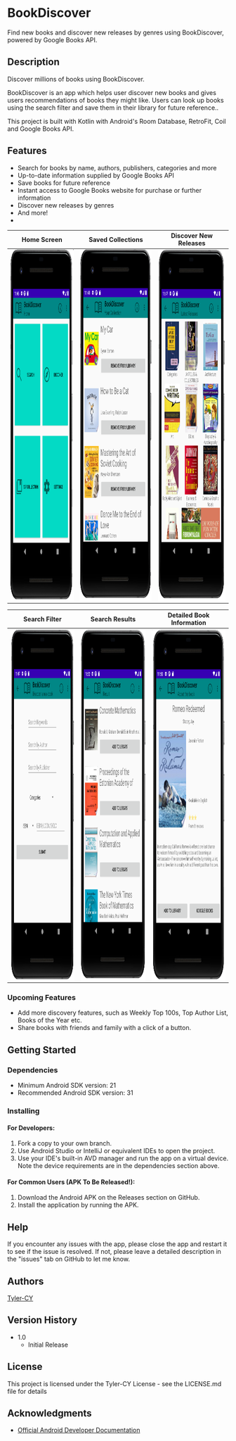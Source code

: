 # BookDiscover

Find new books and discover new releases by genres using BookDiscover, powered by Google Books API. 

## Description

Discover millions of books using BookDiscover.

BookDiscover is an app which helps user discover new books and gives users recommendations of books they might like.
Users can look up books using the search filter and save them in their library for future reference..

This project is built with Kotlin with Android's Room Database, RetroFit, Coil and Google Books API.

## Features
- Search for books by name, authors, publishers, categories and more
- Up-to-date information supplied by Google Books API
- Save books for future reference
- Instant access to Google Books website for purchase or further information
- Discover new releases by genres
- And more!
- 


| Home Screen                                                                      | Saved Collections                                                                 | Discover New Releases                                                            |
|----------------------------------------------------------------------------------|-----------------------------------------------------------------------------------|----------------------------------------------------------------------------------|
| <img src="./doc/img/main_activity.png" align="left" height="800" width="385" >   | <img src="./doc/img/library_activity.png" align="left" height="800" width="385" > | <img src="./doc/img/genre_activity.png" align="left" height="800" width="385" >  |

| Search Filter                                                                    | Search Results                                                                    | Detailed Book Information                                                        |
|----------------------------------------------------------------------------------|-----------------------------------------------------------------------------------|----------------------------------------------------------------------------------|
| <img src="./doc/img/search_activity.png" align="left" height="800" width="385" > | <img src="./doc/img/result_activity.png" align="left" height="800" width="385" >  | <img src="./doc/img/volume_activity.png" align="left" height="800" width="385" > |


### Upcoming Features
- Add more discovery features, such as Weekly Top 100s, Top Author List, Books of the Year etc.
- Share books with friends and family with a click of a button.

## Getting Started

### Dependencies

* Minimum Android SDK version: 21
* Recommended Android SDK version: 31

### Installing

#### For Developers:
1. Fork a copy to your own branch.
2. Use Android Studio or IntelliJ or equivalent IDEs to open the project.
3. Use your IDE's built-in AVD manager and run the app on a virtual device. Note the device requirements are in the dependencies section above.

#### For Common Users (APK To Be Released!):
1. Download the Android APK on the Releases section on GitHub.
2. Install the application by running the APK.

## Help

If you encounter any issues with the app, please close the app and restart it to see if the issue is resolved. If not, please leave a detailed description in the "issues" tab on GitHub to let me know.

## Authors

[Tyler-CY](https://github.com/Tyler-CY)

## Version History

* 1.0
    * Initial Release

## License

This project is licensed under the Tyler-CY License - see the LICENSE.md file for details

## Acknowledgments

* [Official Android Developer Documentation](https://developer.android.com/docs)



